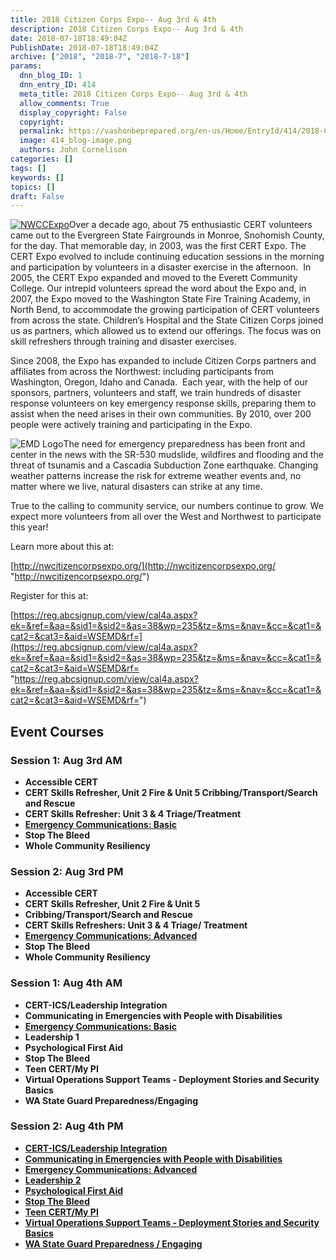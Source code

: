 ```yaml
---
title: 2018 Citizen Corps Expo-- Aug 3rd & 4th
description: 2018 Citizen Corps Expo-- Aug 3rd & 4th
date: 2018-07-18T18:49:04Z
PublishDate: 2018-07-18T18:49:04Z
archive: ["2018", "2018-7", "2018-7-18"]
params:
  dnn_blog_ID: 1
  dnn_entry_ID: 414
  meta_title: 2018 Citizen Corps Expo-- Aug 3rd & 4th
  allow_comments: True
  display_copyright: False
  copyright:
  permalink: https://vashonbeprepared.org/en-us/Home/EntryId/414/2018-Citizen-Corps-Expo-Aug-3rd-amp-4th
  image: 414_blog-image.png
  authors: John Cornelison
categories: []
tags: []
keywords: []
topics: []
draft: False
---
```


[![NWCCExpo](./images/414/2018-Citizen-Corps-Expo_A084-NWCCExpo_thumb.jpg "NWCCExpo")](./images/414/2018-Citizen-Corps-Expo_A084-NWCCExpo_2.jpg)Over a decade ago, about 75 enthusiastic CERT volunteers came out to the Evergreen State Fairgrounds in Monroe, Snohomish County, for the day. That memorable day, in 2003, was the first CERT Expo. The CERT Expo evolved to include continuing education sessions in the morning and participation by volunteers in a disaster exercise in the afternoon.  In 2005, the CERT Expo expanded and moved to the Everett Community College. Our intrepid volunteers spread the word about the Expo and, in 2007, the Expo moved to the Washington State Fire Training Academy, in North Bend, to accommodate the growing participation of CERT volunteers from across the state. Children’s Hospital and the State Citizen Corps joined us as partners, which allowed us to extend our offerings. The focus was on skill refreshers through training and disaster exercises.

Since 2008, the Expo has expanded to include Citizen Corps partners and affiliates from across the Northwest: including participants from Washington, Oregon, Idaho and Canada.  Each year, with the help of our sponsors, partners, volunteers and staff, we train hundreds of disaster response volunteers on key emergency response skills, preparing them to assist when the need arises in their own communities. By 2010, over 200 people were actively training and participating in the Expo.

![EMD Logo](https://reg.abcsignup.com/files/B9CBE761-ECED-4C89-849B-923BDD5B7B85_38/EMD_Logo.png)The need for emergency preparedness has been front and center in the news with the SR-530 mudslide, wildfires and flooding and the threat of tsunamis and a Cascadia Subduction Zone earthquake. Changing weather patterns increase the risk for extreme weather events and, no matter where we live, natural disasters can strike at any time.

True to the calling to community service, our numbers continue to grow. We expect more volunteers from all over the West and Northwest to participate this year!

Learn more about this at:

[http://nwcitizencorpsexpo.org/](http://nwcitizencorpsexpo.org/ "http://nwcitizencorpsexpo.org/")

Register for this at:

[https://reg.abcsignup.com/view/cal4a.aspx?ek=&ref=&aa=&sid1=&sid2=&as=38&wp=235&tz=&ms=&nav=&cc=&cat1=&cat2=&cat3=&aid=WSEMD&rf=](https://reg.abcsignup.com/view/cal4a.aspx?ek=&ref=&aa=&sid1=&sid2=&as=38&wp=235&tz=&ms=&nav=&cc=&cat1=&cat2=&cat3=&aid=WSEMD&rf= "https://reg.abcsignup.com/view/cal4a.aspx?ek=&ref=&aa=&sid1=&sid2=&as=38&wp=235&tz=&ms=&nav=&cc=&cat1=&cat2=&cat3=&aid=WSEMD&rf=")

## Event Courses

### Session 1: Aug 3rd AM

- **Accessible CERT**
- **CERT Skills Refresher, Unit 2 Fire & Unit 5 Cribbing/Transport/Search and Rescue**
- **CERT Skills Refresher: Unit 3 & 4 Triage/Treatment**
- [**Emergency Communications: Basic**](https://reg.abcsignup.com/reg/event_page.aspx?ek=0038-0021-207b887e632d456ebb57ab737f35f216)
- **Stop The Bleed**
- **Whole Community Resiliency**

### Session 2: Aug 3rd PM

- **Accessible CERT**
- **CERT Skills Refresher, Unit 2 Fire & Unit 5**
- **Cribbing/Transport/Search and Rescue**
- **CERT Skills Refreshers: Unit 3 & 4 Triage/ Treatment**
- [**Emergency Communications: Advanced**](https://reg.abcsignup.com/reg/event_page.aspx?ek=0038-0021-566e675fa9ac40aebc1fa00045db5ddd)
- **Stop The Bleed**
- **Whole Community Resiliency**

### Session 1: Aug 4th AM

- **CERT-ICS/Leadership Integration**
- **Communicating in Emergencies with People with Disabilities**
- [**Emergency Communications: Basic**](https://reg.abcsignup.com/reg/event_page.aspx?ek=0038-0021-1701ac10fb9d4287874128b510040bf8)
- **Leadership 1**
- **Psychological First Aid**
- **Stop The Bleed**
- **Teen CERT/My PI**
- **Virtual Operations Support Teams - Deployment Stories and Security Basics**
- **WA State Guard Preparedness/Engaging**

### Session 2: Aug 4th PM

- [**CERT-ICS/Leadership Integration**](https://reg.abcsignup.com/reg/event_page.aspx?ek=0038-0021-123b4c141a4b4ae9b43e5679fe83e61b)
- [**Communicating in Emergencies with People with Disabilities**](https://reg.abcsignup.com/reg/event_page.aspx?ek=0038-0021-9b00cc60b7b5465e85ed7da855120b64)
- [**Emergency Communications: Advanced**](https://reg.abcsignup.com/reg/event_page.aspx?ek=0038-0021-89aabd68afeb4146b95a325eed34d7ea)
- [**Leadership 2**](https://reg.abcsignup.com/reg/event_page.aspx?ek=0038-0021-88712edb2db042b7b6042b7111471743)
- [**Psychological First Aid**](https://reg.abcsignup.com/reg/event_page.aspx?ek=0038-0021-60c5b5a7d01e40e59e6e8893f2986971)
- [**Stop The Bleed**](https://reg.abcsignup.com/reg/event_page.aspx?ek=0038-0021-02c44608e0234d60bf4184a3942f8e51)
- [**Teen CERT/My PI**](https://reg.abcsignup.com/reg/event_page.aspx?ek=0038-0021-dc421f3368b446febf50ab0f3b17e370)
- [**Virtual Operations Support Teams - Deployment Stories and Security Basics**](https://reg.abcsignup.com/reg/event_page.aspx?ek=0038-0021-815b077b6a774d63b8df30730c9309c0)
- [**WA State Guard Preparedness / Engaging**](https://reg.abcsignup.com/reg/event_page.aspx?ek=0038-0021-f8f3d34618024844ba5547f119eca148)
